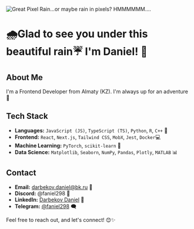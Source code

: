 ![Great Pixel Rain...or maybe rain in pixels? HMMMMMM....](https://64.media.tumblr.com/167bafe644e9a2af464a7664e26b88f7/tumblr_ool545MQ4E1vcsrlfo1_1280.gif)

# 🌧️Glad to see you under this beautiful rain☔ I'm Daniel! 👋

## About Me
I'm a Frontend Developer from Almaty (KZ). I'm always up for an adventure🚀

## Tech Stack
- **Languages:** `JavaScript (JS)`, `TypeScript (TS)`, `Python`, `R`, `C++` 🐍
- **Frontend:** `React`, `Next.js`, `Tailwind CSS`, `MobX`, `Jest`, `Docker`💻
- **Machine Learning:** `PyTorch`, `scikit-learn` 🤖
- **Data Science:** `Matplotlib`, `Seaborn`, `NumPy`, `Pandas`, `Plotly`, `MATLAB` 📊

## Contact
- **Email:** darbekov.daniel@bk.ru 📧
- **Discord:** @faniel298 💬
- **LinkedIn:** [Darbekov Daniel](https://www.linkedin.com/in/daniel-darbekov-63345a24b/) 👔
- **Telegram:** [@faniel298](https://t.me/@Faniel298) 🗨️

Feel free to reach out, and let's connect! 😊✨
